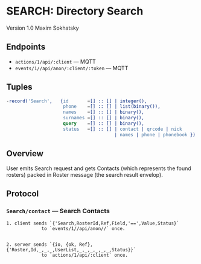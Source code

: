 SEARCH: Directory Search
========================

Version 1.0 Maxim Sokhatsky

Endpoints
--------

* `actions/1/api/:client` — MQTT
* `events/1//api/anon/:client/:token` — MQTT

Tuples
------


```erlang
-record('Search',   {id       =[] :: [] | integer(),
                     phone    =[] :: [] | list(binary()),
                     names    =[] :: [] | binary(),
                     surnames =[] :: [] | binary(),
                     query    =[] :: [] | binary(),
                     status   =[] :: [] | contact | qrcode | nick
                                        | names | phone | phonebook }).
```

Overview
--------

User emits Search request and gets Contacts (which represents
the found rosters) packed in Roster message (the search result envelop).

Protocol
--------

### `Search/contact` — Search Contacts

```
1. client sends `{'Search,RosterId,Ref,Field,'==',Value,Status}`
             to `events/1//api/anon//` once.
```

```

2. server sends `{io, {ok, Ref},{'Roster,Id,_,_,_,UserList,_,_,_,_,_,_,Status}}`
             to `actions/1/api/:client` once.
```

